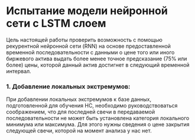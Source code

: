 # Испытание модели нейронной сети с LSTM слоем
Цель настоящей работы проверить возможность с помощью рекурентной нейронной сети (RNN) на основе предоставленной временной последовательности с данными о цене того или иного биржевого актива выдать более менее точное предсказание (75% или более) цены, которой данный актив достигнет в следующий временной интервал. 
### **1. Добавление локальных экстремумов:**

При добавлении локальных экстремумов к базе данных, подготовленной для обучения НС, необходимо руководствоваться соображением, что для последней свечи в передаваемой последовательности не может быть установлена категория локального минимума или максимума. Для этого нужны сведения о цене закрытия следующей свечи, которой на момент анализа у нас нет.

